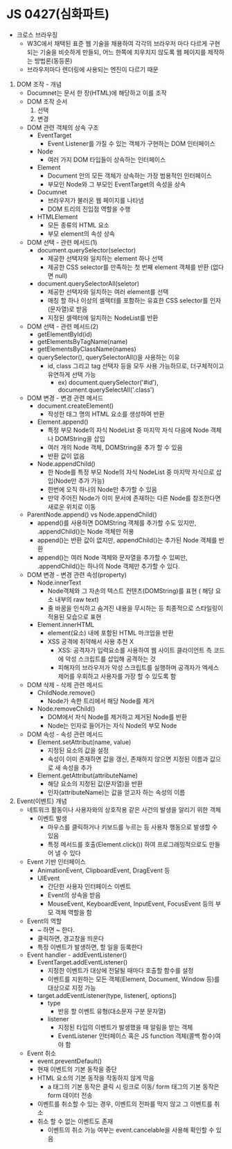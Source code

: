 # JS 0427(심화파트)

- 크로스 브라우징
  - W3C에서 채택된 표준 웹 기술을 채용하여 각각의 브라우저 마다 다르게 구현되는 기술을 비슷하게 만들되, 어느 한쪽에 치우치지 않도록 웹 페이지를 제작하는 방법론(동등론)
  - 브라우저마다 렌더링에 사용되는 엔진이 다르기 때문

1. DOM 조작 - 개념
   - Documnet는 문서 한 장(HTML)에 해당하고 이를 조작
   - DOM 조작 순서
     1. 선택
     2. 변경
   - DOM 관련 객체의 상속 구조
     - EventTarget
       - Event Listener를 가질 수 있는 객체가 구현하는 DOM 인터페이스
     - Node
       - 여러 가지 DOM 타입들이 상속하는 인터페이스
     - Element
       - Document 안의 모든 객체가 상속하는 가장 범용적인 인터페이스
       - 부모인 Node와 그 부모인 EventTarget의 속성을 상속
     - Documnet
       - 브라우저가 불러온 웹 페이지를 나타냄
       - DOM 트리의 진입점 역할을 수행
     - HTMLElement
       - 모든 종류의 HTML 요소
       - 부모 element의 속성 상속
   - DOM 선택 - 관련 메서드(1)
     - document.querySelector(selector)
       - 제공한 선택자와 일치하는 element 하나 선택
       - 제공한 CSS selector를 만족하는 첫 번째 element 객체를 반환 (없다면 null)
     - document.querySelectorAll(seletor)
       - 제공한 선택자와 일치하는 여러 element를 선택
       - 매칭 할 하나 이상의 셀렉터를 포함하는 유효한 CSS selector를 인자(문자열)로 받음
       - 지정된 셀렉터에 일치하는 NodeList를 반환
   - DOM 선택 - 관련 메서드(2)
     - getElementById(id)
     - getElementsByTagName(name)
     - getElementsByClassName(names)
     - querySelector(), querySelectorAll()을 사용하는 이유
       - id, class 그리고 tag 선택자 등을 모두 사용 가능하므로, 더구체적이고 유연하게 선택 가능
         - ex) document.querySelector('#id'), document.querySelectAll('.class')
   - DOM 변경 - 변경 관련 메서드
     - document.createElement()
       - 작성한 태그 명의 HTML 요소를 생성하여 반환
     - Element.append()
       - 특정 부모 Node의 자식 NodeList 중 마지막 자식 다음에 Node 객체나 DOMString을 삽입
       - 여러 개의 Node 객체, DOMString을 추가 할 수 있음
       - 반환 값이 없음
     - Node.appendChild()
       - 한 Node를 특정 부모 Node의 자식 NodeList 중 마지막 자식으로 삽입(Node만 추가 가능)
       - 한번에 오직 하나의 Node만 추가할 수 있음
       - 만약 주어진 Node가 이미 문서에 존재하는 다른 Node를 참조한다면 새로운 위치로 이동
   - ParentNode.append() vs Node.appendChild()
     - append()를 사용하면 DOMString 객체를 추가할 수도 있지만, .appendChild()는 Node 객체만 허용
     - append()는 반환 값이 없지만, appendChild()는 추가된 Node 객체를 반환
     - append()는 여러 Node 객체와 문자열을 추가할 수 있찌만, .appendChild()는 하나의 Node 객체만 추가할 수 있다.
   - DOM 변경 - 변경 관련 속성(property)
     - Node.innerText
       - Node객체와 그 자손의 텍스트 컨텐츠(DOMString)를 표현 ( 해당 요소 내부의 raw text)
       - 줄 바꿈을 인식하고 숨겨진 내용을 무시하는 등 최종적으로 스타일링이 적용된 모습으로 표현
     - Element.innerHTML
       - element(요소) 내에 포함된 HTML 마크업을 반환
       - XSS 공격에 취약해서 사용 추천 X
         - XSS: 공격자가 입력요소를 사용하여 웹 사이트 클라이언트 측 코드에 악성 스크립트를 삽입해 공격하는 것
         - 피해자의 브라우저가 악성 스크립트를 실행하며 공격자가 엑세스 제어를 우회하고 사용자를 가장 할 수 있도록 함
   - DOM 삭제 - 삭제 관련 메서드
     - ChildNode.remove()
       - Node가 속한 트리에서 해당 Node를 제거
     - Node.removeChild()
       - DOM에서 자식 Node를 제거하고 제거된 Node를 반환
       - Node는 인자로 들어가는 자식 Node의 부모 Node
   - DOM 속성 - 속성 관련 메서드
     - Element.setAttribut(name, value)
       - 지정된 요소의 값을 설정
       - 속성이 이미 존재하면 값을 갱신, 존재하지 않으면 지정된 이름과 값으로 새 속성을 추가
     - Element.getAttribut(attributeName)
       - 해당 요소의 지정된 값(문자열)을 반환
       - 인자(attributeName)는 값을 얻고자 하는 속성의 이름
2. Event(이벤트) 개념
   - 네트워크 활동이나 사용자와의 상호작용 같은 사건의 발생을 알리기 위한 객체
     - 이벤트 발생
       - 마우스를 클릭하거나 키보드를 누르는 등 사용자 행동으로 발생할 수 있음
       - 특정 메서드를 호출(Element.click()) 하여 프로그래밍적으로도 만들어 낼 수 있다
   - Event 기반 인터페이스
     - AnimationEvent, ClipboardEvent, DragEvent 등
     - UIEvent
       - 간단한 사용자 인터페이스 이벤트
       - Event의 상속을 받음
       - MouseEvent, KeyboardEvent, InputEvent, FocusEvent 등의 부모 객체 역할을 함
   - Event의 역할
     - ~ 하면 ~ 한다.
     - 클릭하면, 경고창을 띄운다
     - 특정 이벤트가 발생하면, 할 일을 등록한다
   - Event handler  - addEventListener()
     - EventTarget.addEventListener()
       - 지정한 이벤트가 대상에 전달될 때마다 호출할 함수를 설정
       - 이벤트를 지원하는 모든 객체(Element, Document, Window 등)를 대상으로 지정 가능
     - target.addEventListener(type, listener[, options])
       - type
         - 반응 할 이벤트 유형(대소문자 구분 문자열)
       - listener
         - 지정된 타입의 이벤트가 발생했을 때 알림을 받는 객체
         - EventListener 인터페이스 혹은 JS function 객체(콜백 함수)여야 함
   - Event 취소
     - event.preventDefault()
     - 현재 이벤트의 기본 동작을 중단
     - HTML 요소의 기본 동작을 작동하지 않게 막음
       - a 태그의 기본 동작은 클릭 시 링크로 이동/ form 태그의 기본 동작은 form 데이터 전송
     - 이벤트를 취소할 수 있는 경우, 이벤트의 전파를 막지 않고 그 이벤트를 취소
     - 취소 할 수 없는 이벤트도 존재
       - 이벤트의 취소 가능 여부는 event.cancelable을 사용해 확인할 수 있음
